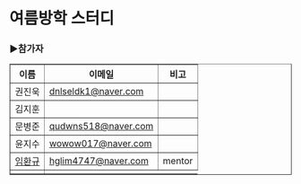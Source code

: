 # 여름방학 스터디


<h3>▶참가자</h3>
<table cellspacing="0" border="1px">
<tr>
  <th>
    이름
  </th>
  <th>
    이메일
  </th>
  <th>
    비고
  </th>
</tr>
<tr>
  <td>
    권진욱
  </td>
  <td>
    <a href = "dnlseldk1@naver.com"> dnlseldk1@naver.com </a>
  </td>
  <td></td>
</tr>
<tr>
  <td>
    김지훈
  </td>
  <td>
  </td>
  <td></td>
</tr>
<tr>
  <td>
    문병준
  </td>
  <td>
    <a href = "qudwns518@naver.com "> qudwns518@naver.com  </a>
  </td>
  <td></td>
</tr>
<tr>
  <td>
    윤지수
  </td>
  <td>
    <a href = "wowow017@naver.com"> wowow017@naver.com </a>
  </td>
  <td></td>
</tr>
<tr>
  <td>
    <a href = "https://github.com/hglim4747">임환규</a>
  </td>
  <td>
    <a href = "hglim4747@naver.com"> hglim4747@naver.com </a>
  </td>
  <td>mentor</td>
</tr>
<tr>
  <td>
    
  </td>
</tr>
</table>
